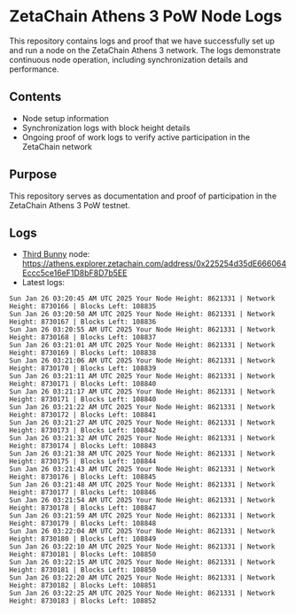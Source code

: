 # ZetaChain Athens 3 PoW Node Logs
This repository contains logs and proof that we have successfully set up and run a node on the ZetaChain Athens 3 network. The logs demonstrate continuous node operation, including synchronization details and performance.

## Contents
- Node setup information
- Synchronization logs with block height details
- Ongoing proof of work logs to verify active participation in the ZetaChain network

## Purpose
This repository serves as documentation and proof of participation in the ZetaChain Athens 3 PoW testnet.

## Logs

- [Third Bunny](https://thirdbunny.xyz/) node: https://athens.explorer.zetachain.com/address/0x225254d35dE666064Eccc5ce16eF1D8bF8D7b5EE
- Latest logs:
```
Sun Jan 26 03:20:45 AM UTC 2025 Your Node Height: 8621331 | Network Height: 8730166 | Blocks Left: 108835
Sun Jan 26 03:20:50 AM UTC 2025 Your Node Height: 8621331 | Network Height: 8730167 | Blocks Left: 108836
Sun Jan 26 03:20:55 AM UTC 2025 Your Node Height: 8621331 | Network Height: 8730168 | Blocks Left: 108837
Sun Jan 26 03:21:01 AM UTC 2025 Your Node Height: 8621331 | Network Height: 8730169 | Blocks Left: 108838
Sun Jan 26 03:21:06 AM UTC 2025 Your Node Height: 8621331 | Network Height: 8730170 | Blocks Left: 108839
Sun Jan 26 03:21:11 AM UTC 2025 Your Node Height: 8621331 | Network Height: 8730171 | Blocks Left: 108840
Sun Jan 26 03:21:17 AM UTC 2025 Your Node Height: 8621331 | Network Height: 8730171 | Blocks Left: 108840
Sun Jan 26 03:21:22 AM UTC 2025 Your Node Height: 8621331 | Network Height: 8730172 | Blocks Left: 108841
Sun Jan 26 03:21:27 AM UTC 2025 Your Node Height: 8621331 | Network Height: 8730173 | Blocks Left: 108842
Sun Jan 26 03:21:32 AM UTC 2025 Your Node Height: 8621331 | Network Height: 8730174 | Blocks Left: 108843
Sun Jan 26 03:21:38 AM UTC 2025 Your Node Height: 8621331 | Network Height: 8730175 | Blocks Left: 108844
Sun Jan 26 03:21:43 AM UTC 2025 Your Node Height: 8621331 | Network Height: 8730176 | Blocks Left: 108845
Sun Jan 26 03:21:48 AM UTC 2025 Your Node Height: 8621331 | Network Height: 8730177 | Blocks Left: 108846
Sun Jan 26 03:21:54 AM UTC 2025 Your Node Height: 8621331 | Network Height: 8730178 | Blocks Left: 108847
Sun Jan 26 03:21:59 AM UTC 2025 Your Node Height: 8621331 | Network Height: 8730179 | Blocks Left: 108848
Sun Jan 26 03:22:04 AM UTC 2025 Your Node Height: 8621331 | Network Height: 8730180 | Blocks Left: 108849
Sun Jan 26 03:22:10 AM UTC 2025 Your Node Height: 8621331 | Network Height: 8730181 | Blocks Left: 108850
Sun Jan 26 03:22:15 AM UTC 2025 Your Node Height: 8621331 | Network Height: 8730181 | Blocks Left: 108850
Sun Jan 26 03:22:20 AM UTC 2025 Your Node Height: 8621331 | Network Height: 8730182 | Blocks Left: 108851
Sun Jan 26 03:22:25 AM UTC 2025 Your Node Height: 8621331 | Network Height: 8730183 | Blocks Left: 108852
```
